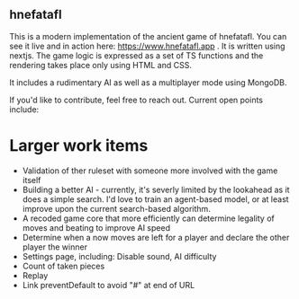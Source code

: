 ## hnefatafl

This is a modern implementation of the ancient game of hnefatafl. You can see it live and in action here: https://www.hnefatafl.app . It is written using nextjs. The game logic is expressed as a set of TS functions and the rendering takes place only using HTML and CSS.

It includes a rudimentary AI as well as a multiplayer mode using MongoDB.

If you'd like to contribute, feel free to reach out. Current open points include:

# Larger work items
 - Validation of ther ruleset with someone more involved with the game itself 
 - Building a better AI - currently, it's severly limited by the lookahead as it does a simple search. I'd love to train an agent-based model, or at least improve upon the current search-based algorithm.
 - A recoded game core that more efficiently can determine legality of moves and beating to improve AI speed
 - Determine when a now moves are left for a player and declare the other player the winner
 - Settings page, including: Disable sound, AI difficulty
 - Count of taken pieces
 - Replay
 - Link preventDefault to avoid "#" at end of URL